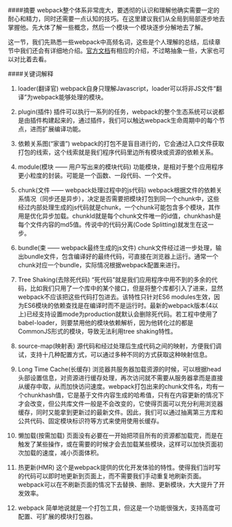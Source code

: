 ####摘要
webpack整个体系非常庞大，要透彻的认识和理解他确实需要一定的耐心和精力，同时还需要一点认知的技巧。在这里建议我们从全局到局部逐步地去掌握他。先大体了解一些概念，然后一个模块一个模块逐步分解地去了解。

这一节，我们先熟悉一些webpack中高频名词，这些是个人理解的总结，后续章节中我们还会有详细地介绍。[官方文档](https://webpack.docschina.org/glossary)有相应的介绍，不过略抽象一些，大家也可以对比着去看。

####关键词解释
1. loader(翻译官)
webpack自身只理解Javascript，loader可以将非JS文件“翻译”为webpack能够处理的模块。


2. plugin(插件)
插件可以执行一系列的任务，webpack的整个生态系统可以说都是由插件构建起来的，通过插件，我们可以触达webpack生命周期中的每个节点，进而扩展编译功能。


3. 依赖关系图(“家谱”)
webpack的打包不是盲目进行的，它会通过入口文件获取打包的线索，这个线索就是我们程序代码里边所有模块或资源的依赖关系。


4. module(模块 —— 用户写出来的模块代码)
功能模块，是相对于整个应用程序更小粒度的封装。可能是一个函数、一段代码、一个文件。


5. chunk(文件 —— webpack处理过程中的js代码)
webpack根据文件的依赖关系情况（同步还是异步），决定是否需要把模块打包到同一个chunk中，这些经过内部处理生成的js代码就是chunk，一个chunk可能包含多个模块，其作用是优化异步加载。chunkId就是每个chunk文件唯一的id值，chunkhash是每个文件内容的md5值。传说中的代码分离(Code Splitting)就发生在这一步。


6. bundle(束 —— webpack最终生成的js文件)
chunk文件经过进一步处理，输出bundle文件，包含编译好的最终代码，可直接在浏览器上运行。通常一个chunk对应一个bundle，实际情况根据webpack配置来进行。


7. Tree Shaking(去除死代码)
“死代码”就是我们应用程序中用不到的多余的代码，比如我们只用了一个库中的某个接口，但是将整个库都引入了进来，显然webpack不应该把这些代码打包进去。该特性只针对ES6 modules生效，因为ES6模块的依赖查找是在编译时而不是运行时。最新的webpack版本(4以上)已经支持设置mode为production就默认会删除死代码。若工程中使用了babel-loader，则要禁用他的模块依赖解析，因为他转化过的都是CommonJS形式的模块，导致无法利用tree shaking特性。 


8. source-map(映射表)
源代码和经过处理后生成代码之间的映射，方便我们调试，支持十几种配置方式，可以通过多种不同的方式获取这种映射信息。


9. Long Time Cache(长缓存)
浏览器共服务器加载资源的时候，可以根据head头部设置信息，对资源进行缓存处理，再次访问就不需要从服务器拿而是直接从缓存中取，从而加快访问速度。webpack打包出来的chunk文件名，均有一个chunkhash值，它是基于文件内容生成的哈希值，只有在内容更新的情况下才会改变，但公共库文件一般是不会改变的，它使得页面可以充分利用浏览器缓存，同时又能拿到更新过的最新文件。因此，我们可以通过抽离第三方库和公共代码、固定模块标识符等方式来使用使用长缓存。


10. 懒加载(按需加载)
页面没有必要在一开始把项目所有的资源都加载完，而是在触发了某些操作，或在需要的时候才会去加载某些模块，这样可以加快页面初次加载的速度，减小页面体积。


11. 热更新(HMR)
这个是webpack提供的优化开发体验的特性。使得我们当时写的代码可以即时地更新到页面上，而不需要我们手动重复地刷新页面。webpack可以在不刷新页面的情况下去替换、删除、更新模块，大大提升了开发效率。


12. webpack
简单地说就是一个打包工具，但这是一个功能很强大，支持高度可配置、可扩展的模块打包器。
